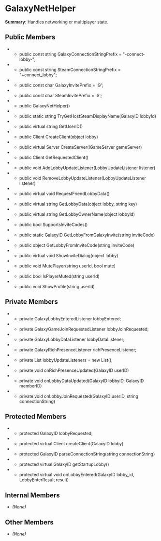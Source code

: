 # GalaxyNetHelper

**Summary:** Handles networking or multiplayer state.

## Public Members
- - public const string GalaxyConnectionStringPrefix = "-connect-lobby-";
- - public const string SteamConnectionStringPrefix = "+connect_lobby";
- - public const char GalaxyInvitePrefix = 'G';
- - public const char SteamInvitePrefix = 'S';
- - public GalaxyNetHelper()
- - public static string TryGetHostSteamDisplayName(GalaxyID lobbyId)
- - public virtual string GetUserID()
- - public Client CreateClient(object lobby)
- - public virtual Server CreateServer(IGameServer gameServer)
- - public Client GetRequestedClient()
- - public void AddLobbyUpdateListener(LobbyUpdateListener listener)
- - public void RemoveLobbyUpdateListener(LobbyUpdateListener listener)
- - public virtual void RequestFriendLobbyData()
- - public virtual string GetLobbyData(object lobby, string key)
- - public virtual string GetLobbyOwnerName(object lobbyId)
- - public bool SupportsInviteCodes()
- - public static GalaxyID GetLobbyFromGalaxyInvite(string inviteCode)
- - public object GetLobbyFromInviteCode(string inviteCode)
- - public virtual void ShowInviteDialog(object lobby)
- - public void MutePlayer(string userId, bool mute)
- - public bool IsPlayerMuted(string userId)
- - public void ShowProfile(string userId)

## Private Members
- - private GalaxyLobbyEnteredListener lobbyEntered;
- - private GalaxyGameJoinRequestedListener lobbyJoinRequested;
- - private GalaxyLobbyDataListener lobbyDataListener;
- - private GalaxyRichPresenceListener richPresenceListener;
- - private List<LobbyUpdateListener> lobbyUpdateListeners = new List<LobbyUpdateListener>();
- - private void onRichPresenceUpdated(GalaxyID userID)
- - private void onLobbyDataUpdated(GalaxyID lobbyID, GalaxyID memberID)
- - private void onLobbyJoinRequested(GalaxyID userID, string connectionString)

## Protected Members
- - protected GalaxyID lobbyRequested;
- - protected virtual Client createClient(GalaxyID lobby)
- - protected GalaxyID parseConnectionString(string connectionString)
- - protected virtual GalaxyID getStartupLobby()
- - protected virtual void onLobbyEntered(GalaxyID lobby_id, LobbyEnterResult result)

## Internal Members
- *(None)*

## Other Members
- *(None)*
